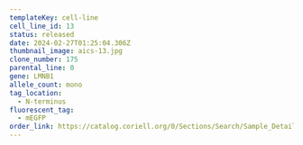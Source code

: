 ```yaml
---
templateKey: cell-line
cell_line_id: 13
status: released
date: 2024-02-27T01:25:04.306Z
thumbnail_image: aics-13.jpg
clone_number: 175
parental_line: 0
gene: LMNB1
allele_count: mono
tag_location:
  - N-terminus
fluorescent_tag:
  - mEGFP
order_link: https://catalog.coriell.org/0/Sections/Search/Sample_Detail.aspx?Ref=AICS-0013&Product=iPSC
---
```

